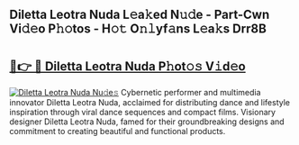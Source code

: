 ## Diletta Leotra Nuda L𝚎a𝚔ed N𝚞𝚍e - Part-Cwn Vi𝚍𝚎o P𝚑𝚘tos - H𝚘𝚝 O𝚗𝚕yf𝚊ns L𝚎a𝚔s Drr8B

# <h2><a href="http://kf7voyn.oniu.top/?m=Diletta+Leotra+Nuda">🔗👉 🔴 Diletta Leotra Nuda P𝚑ot𝚘𝚜 V𝚒d𝚎o</a></h2>

[![Diletta Leotra Nuda Nu𝚍e𝚜](https://i.imgur.com/0qMVB7G.gif)](http://kf7voyn.oniu.top/?m=Diletta+Leotra+Nuda)
Cybernetic performer and multimedia innovator Diletta Leotra Nuda, acclaimed for distributing dance and lifestyle inspiration through viral dance sequences and compact films. Visionary designer Diletta Leotra Nuda, famed for their groundbreaking designs and commitment to creating beautiful and functional products.  

